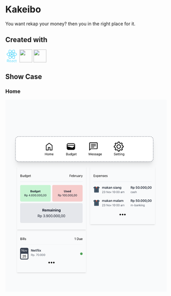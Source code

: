 # Kakeibo

You want rekap your money?
then you in the right place for it.
## Created with
<a href="#"><img src="https://raw.githubusercontent.com/devicons/devicon/master/icons/react/react-original-wordmark.svg" width="40" height="40"/></a>
<a href="#"><img src="https://upload.wikimedia.org/wikipedia/commons/thumb/d/d5/Tailwind_CSS_Logo.svg/600px-Tailwind_CSS_Logo.svg.png?20211001194333" width="40" height="40"/></a>
<a href="#"><img src="https://upload.wikimedia.org/wikipedia/commons/3/30/Google_Sheets_logo_%282014-2020%29.svg" width="40" height="40"/></a>


## Show Case
### Home
![Home](./src/assets/example/home.png)
